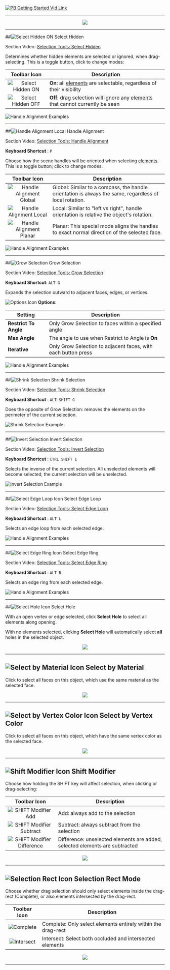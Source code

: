 [![PB Getting Started Vid Link](../images/VidLink_GettingStarted_Slim.png)](https://youtu.be/Ta3HkV_qHTc)

---

<div style="text-align:center">
<img src="../../images/Toolbar_SelectionTools.png">
</div>

---

##![Select Hidden ON](../images/icons/Selection_SelectHidden-ON.png) Select Hidden

<div class="video-link">
Section Video: <a href="https://youtu.be/le7AchazndE?list=PLrJfHfcFkLM-b6_N-musBp4MFaEnxpF6y">Selection Tools: Select Hidden</a>
</div>

Determines whether hidden elements are selected or ignored, when drag-selecting. This is a toggle button, click to change modes:

Toolbar Icon | Description
:---:|---
![Select Hidden ON](../images/icons/Selection_SelectHidden-ON.png) | **On**: all [elements](../general/fundamentals/#editing-meshes) are selectable, regardless of their visibility
![Select Hidden OFF](../images/icons/Selection_SelectHidden-OFF.png) |  **Off**: drag selection will ignore any [elements](../general/fundamentals/#editing-meshes) that cannot currently be seen

![Handle Alignment Examples](../images/SelectHidden_Example.png)

---

##![Handle Alignment Local](../images/icons/HandleAlign_Local.png) Handle Alignment

<div class="video-link">
Section Video: <a href="https://youtu.be/C9sXO4sNhKM?list=PLrJfHfcFkLM-b6_N-musBp4MFaEnxpF6y">Selection Tools: Handle Alignment</a>
</div>

**Keyboard Shortcut** : `P`

Choose how the scene handles will be oriented when selecting [elements](../general/fundamentals/#editing-meshes). This is a toggle button; click to change modes:

Toolbar Icon | Description
:---:|---
![Handle Alignment Global](../images/icons/HandleAlign_World.png) | Global: Similar to a compass, the handle orientation is always the same, regardless of local rotation.
![Handle Alignment Local](../images/icons/HandleAlign_Local.png) | Local: Similar to "left vs right", handle orientation is relative the object's rotation.
![Handle Alignment Planar](../images/icons/HandleAlign_Plane.png) | Planar: This special mode aligns the handles to exact normal direction of the selected face.

![Handle Alignment Examples](../images/HandleAlign_ExamplesWithTextAndIcons.png)

---

<a id="grow"></a>
##![Grow Selection](../images/icons/Selection_Grow.png) Grow Selection

<div class="video-link">
Section Video: <a href="https://youtu.be/yX29De1bcUE?list=PLrJfHfcFkLM-b6_N-musBp4MFaEnxpF6y">Selection Tools: Grow Selection</a>
</div>

**Keyboard Shortcut**: `ALT G`

Expands the selection outward to adjacent faces, edges, or vertices.

![Options Icon](../images/icons/Options.png) **Options**:

Setting | Description
--- | ---
**Restrict To Angle** | Only Grow Selection to faces within a specified angle
**Max Angle** | The angle to use when Restrict to Angle is **On**
**Iterative** | Only Grow Selection to adjacent faces, with each button press

![Handle Alignment Examples](../images/GrowSelection_Example.png)

---

##![Shrink Selection](../images/icons/Selection_Shrink.png) Shrink Selection

<div class="video-link">
Section Video: <a href="https://youtu.be/1z2sDcHF69o?list=PLrJfHfcFkLM-b6_N-musBp4MFaEnxpF6y">Selection Tools: Shrink Selection</a>
</div>

**Keyboard Shortcut** : `ALT SHIFT G`

Does the opposite of Grow Selection: removes the elements on the perimeter of the current selection.

![Shrink Selection Example](../images/ShrinkSelection_Example.png)

---

##![Invert Selection](../images/icons/Selection_Invert.png) Invert Selection

<div class="video-link">
Section Video: <a href="https://youtu.be/Dj9qHeCIZwY?list=PLrJfHfcFkLM-b6_N-musBp4MFaEnxpF6y">Selection Tools: Invert Selection</a>
</div>

**Keyboard Shortcut** : `CTRL SHIFT I`

Selects the inverse of the current selection. All unselected elements will become selected, the current selection will be unselected.

![Invert Selection Example](../images/InvertSelection_Example.png)

---

##![Select Edge Loop Icon](../images/icons/Selection_Loop.png "Select Edge Loop Icon") Select Edge Loop

<div class="video-link">
Section Video: <a href="https://youtu.be/gh_cV_lkI6s?list=PLrJfHfcFkLM-b6_N-musBp4MFaEnxpF6y">Selection Tools: Select Edge Loop</a>
</div>

**Keyboard Shortcut** : `ALT L`

Selects an edge loop from each selected edge.

![Handle Alignment Examples](../images/Selection_LoopExample.png)

---

##![Select Edge Ring Icon](../images/icons/Selection_Ring.png "Select Edge Ring Icon") Select Edge Ring

<div class="video-link">
Section Video: <a href="https://youtu.be/sVZgWycaZ4M?list=PLrJfHfcFkLM-b6_N-musBp4MFaEnxpF6y">Selection Tools: Select Edge Ring</a>
</div>

**Keyboard Shortcut** : `ALT R`

Selects an edge ring from each selected edge.

![Handle Alignment Examples](../images/Selection_RingExample.png)

---

##![Select Hole Icon](../images/icons/Selection_SelectHole.png "Select Hole Icon") Select Hole

With an open vertex or edge selected, click **Select Hole** to select all elements along opening.

With no elements selected, clicking **Select Hole** will automatically select **all** holes in the selected object.

<div style="text-align:center">
<img src="../../images/Example_SelectHole.png">
</div>

---

## ![Select by Material Icon](../images/icons/Selection_SelectByMaterial.png "Select by Material Icon") Select by Material

Click to select all faces on this object, which use the same material as the selected face.

<div style="text-align:center">
<img src="../../images/Example_SelectByMaterial.png">
</div>

---

## ![Select by Vertex Color Icon](../images/icons/Selection_SelectByVertexColor.png "Select by Vertex Color Icon") Select by Vertex Color

Click to select all faces on this object, which have the same vertex color as the selected face.

<div style="text-align:center">
<img src="../../images/Example_SelectByVertexColor.png">
</div>

---

## ![Shift Modifier Icon](../images/icons/Selection_ShiftDifference.png "Shift Modifier Icon") Shift Modifier

Choose how holding the SHIFT key will affect selection, when clicking or drag-selecting:

Toolbar Icon | Description
:---:|---
![SHIFT Modifier Add](../images/icons/Selection_ShiftAdd.png) | Add: always add to the selection
![SHIFT Modifier Subtract](../images/icons/Selection_ShiftSubtract.png) | Subtract: always subtract from the selection 
![SHIFT Modifier Difference](../images/icons/Selection_ShiftDifference.png) | Difference: unselected elements are added, selected elements are subtracted 

<div style="text-align:center">
<img src="../../images/ShiftModifier_Example.png">
</div>

---

## ![Selection Rect Icon](../images/icons/Selection_Rect_Intersect.png "Selection Rect Icon") Selection Rect Mode

Choose whether drag selection should only select elements inside the drag-rect (Complete), or also elements intersected by the drag-rect.

Toolbar Icon | Description
:---:|---
![Complete](../images/icons/Selection_Rect_Complete.png) | Complete: Only select elements entirely within the drag-rect
![Intersect](../images/icons/Selection_Rect_Intersect.png) | Intersect: Select both occluded and intersected elements 

<div style="text-align:center">
<img src="../../images/DragRect_Example.png">
</div>

---